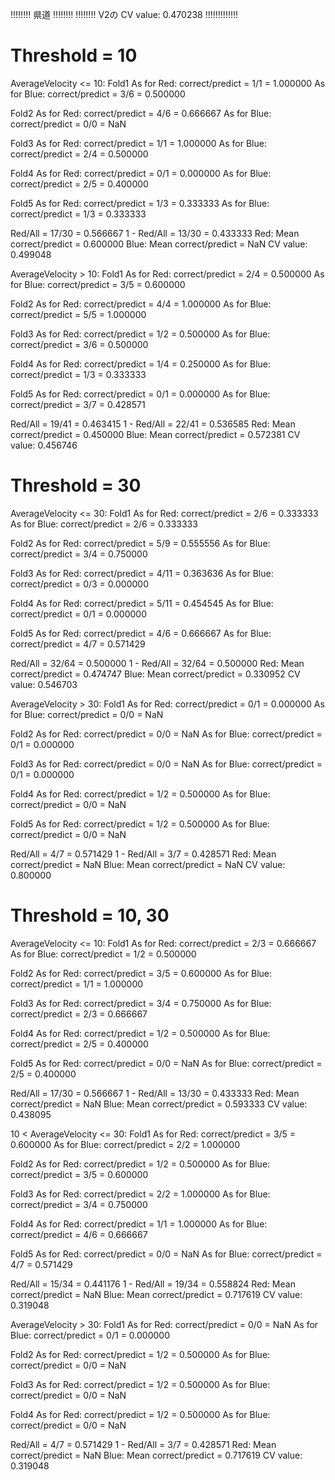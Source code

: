 !!!!!!!! 県道 !!!!!!!!
!!!!!!!! V2の CV value: 0.470238 !!!!!!!!!!!!!

# Threshold = 10

AverageVelocity <= 10:
  Fold1
  As for Red: correct/predict = 1/1 = 1.000000
  As for Blue: correct/predict = 3/6 = 0.500000

  Fold2
  As for Red: correct/predict = 4/6 = 0.666667
  As for Blue: correct/predict = 0/0 = NaN

  Fold3
  As for Red: correct/predict = 1/1 = 1.000000
  As for Blue: correct/predict = 2/4 = 0.500000

  Fold4
  As for Red: correct/predict = 0/1 = 0.000000
  As for Blue: correct/predict = 2/5 = 0.400000

  Fold5
  As for Red: correct/predict = 1/3 = 0.333333
  As for Blue: correct/predict = 1/3 = 0.333333

  Red/All = 17/30 = 0.566667
  1 - Red/All = 13/30 = 0.433333
  Red: Mean correct/predict = 0.600000
  Blue: Mean correct/predict = NaN
  CV value: 0.499048

AverageVelocity > 10:
  Fold1
  As for Red: correct/predict = 2/4 = 0.500000
  As for Blue: correct/predict = 3/5 = 0.600000

  Fold2
  As for Red: correct/predict = 4/4 = 1.000000
  As for Blue: correct/predict = 5/5 = 1.000000

  Fold3
  As for Red: correct/predict = 1/2 = 0.500000
  As for Blue: correct/predict = 3/6 = 0.500000

  Fold4
  As for Red: correct/predict = 1/4 = 0.250000
  As for Blue: correct/predict = 1/3 = 0.333333

  Fold5
  As for Red: correct/predict = 0/1 = 0.000000
  As for Blue: correct/predict = 3/7 = 0.428571

  Red/All = 19/41 = 0.463415
  1 - Red/All = 22/41 = 0.536585
  Red: Mean correct/predict = 0.450000
  Blue: Mean correct/predict = 0.572381
  CV value: 0.456746

# Threshold = 30

AverageVelocity <= 30:
  Fold1
  As for Red: correct/predict = 2/6 = 0.333333
  As for Blue: correct/predict = 2/6 = 0.333333

  Fold2
  As for Red: correct/predict = 5/9 = 0.555556
  As for Blue: correct/predict = 3/4 = 0.750000

  Fold3
  As for Red: correct/predict = 4/11 = 0.363636
  As for Blue: correct/predict = 0/3 = 0.000000

  Fold4
  As for Red: correct/predict = 5/11 = 0.454545
  As for Blue: correct/predict = 0/1 = 0.000000

  Fold5
  As for Red: correct/predict = 4/6 = 0.666667
  As for Blue: correct/predict = 4/7 = 0.571429

  Red/All = 32/64 = 0.500000
  1 - Red/All = 32/64 = 0.500000
  Red: Mean correct/predict = 0.474747
  Blue: Mean correct/predict = 0.330952
  CV value: 0.546703

AverageVelocity > 30:
  Fold1
  As for Red: correct/predict = 0/1 = 0.000000
  As for Blue: correct/predict = 0/0 = NaN

  Fold2
  As for Red: correct/predict = 0/0 = NaN
  As for Blue: correct/predict = 0/1 = 0.000000

  Fold3
  As for Red: correct/predict = 0/0 = NaN
  As for Blue: correct/predict = 0/1 = 0.000000

  Fold4
  As for Red: correct/predict = 1/2 = 0.500000
  As for Blue: correct/predict = 0/0 = NaN

  Fold5
  As for Red: correct/predict = 1/2 = 0.500000
  As for Blue: correct/predict = 0/0 = NaN

  Red/All = 4/7 = 0.571429
  1 - Red/All = 3/7 = 0.428571
  Red: Mean correct/predict = NaN
  Blue: Mean correct/predict = NaN
  CV value: 0.800000

# Threshold = 10, 30
AverageVelocity <= 10:
  Fold1
  As for Red: correct/predict = 2/3 = 0.666667
  As for Blue: correct/predict = 1/2 = 0.500000

  Fold2
  As for Red: correct/predict = 3/5 = 0.600000
  As for Blue: correct/predict = 1/1 = 1.000000

  Fold3
  As for Red: correct/predict = 3/4 = 0.750000
  As for Blue: correct/predict = 2/3 = 0.666667

  Fold4
  As for Red: correct/predict = 1/2 = 0.500000
  As for Blue: correct/predict = 2/5 = 0.400000

  Fold5
  As for Red: correct/predict = 0/0 = NaN
  As for Blue: correct/predict = 2/5 = 0.400000

  Red/All = 17/30 = 0.566667
  1 - Red/All = 13/30 = 0.433333
  Red: Mean correct/predict = NaN
  Blue: Mean correct/predict = 0.593333
  CV value: 0.438095

10 < AverageVelocity <= 30:
  Fold1
  As for Red: correct/predict = 3/5 = 0.600000
  As for Blue: correct/predict = 2/2 = 1.000000

  Fold2
  As for Red: correct/predict = 1/2 = 0.500000
  As for Blue: correct/predict = 3/5 = 0.600000

  Fold3
  As for Red: correct/predict = 2/2 = 1.000000
  As for Blue: correct/predict = 3/4 = 0.750000

  Fold4
  As for Red: correct/predict = 1/1 = 1.000000
  As for Blue: correct/predict = 4/6 = 0.666667

  Fold5
  As for Red: correct/predict = 0/0 = NaN
  As for Blue: correct/predict = 4/7 = 0.571429

  Red/All = 15/34 = 0.441176
  1 - Red/All = 19/34 = 0.558824
  Red: Mean correct/predict = NaN
  Blue: Mean correct/predict = 0.717619
  CV value: 0.319048

AverageVelocity > 30:
  Fold1
  As for Red: correct/predict = 0/0 = NaN
  As for Blue: correct/predict = 0/1 = 0.000000

  Fold2
  As for Red: correct/predict = 1/2 = 0.500000
  As for Blue: correct/predict = 0/0 = NaN

  Fold3
  As for Red: correct/predict = 1/2 = 0.500000
  As for Blue: correct/predict = 0/0 = NaN

  Fold4
  As for Red: correct/predict = 1/2 = 0.500000
  As for Blue: correct/predict = 0/0 = NaN

  Red/All = 4/7 = 0.571429
  1 - Red/All = 3/7 = 0.428571
  Red: Mean correct/predict = NaN
  Blue: Mean correct/predict = 0.717619
  CV value: 0.319048

